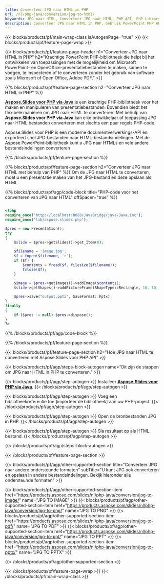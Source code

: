 ```yaml
---
title: Converteer JPG naar HTML in PHP
url: /nl/php-java/conversion/jpg-to-html/
keywords: JPG naar HTML, Converteer JPG naar HTML, PHP API, PHP Library, JPG, HTML
description: Converteer JPG naar HTML in PHP. Gebruik PowerPoint PHP API om JPG bestanden te converteren naar HTML
---
```


{{< blocks/products/pf/main-wrap-class isAutogenPage="true" >}}
{{< blocks/products/pf/feature-page-wrap >}}

{{< blocks/products/pf/feature-page-header h1="Converteer JPG naar HTML in PHP" h2="Krachtige PowerPoint PHP-bibliotheek die helpt bij het ontwikkelen van toepassingen met de mogelijkheid om Microsoft PowerPoint- en OpenOffice-presentatiebestanden te maken, samen te voegen, te inspecteren of te converteren zonder het gebruik van software zoals Microsoft of Open Office, Adobe PDF." >}}

{{% blocks/products/pf/feature-page-section h2="Converteer JPG naar HTML in PHP" %}}

[**Aspose.Slides voor PHP via Java**](https://products.aspose.com/slides/nl/php-java/) is een krachtige PHP-bibliotheek voor het maken en manipuleren van presentatiebestanden. Bovendien biedt het flexibele manieren om JPG naar HTML te converteren. Met behulp van **Aspose.Slides voor PHP via Java** kan elke ontwikkelaar of toepassing JPG naar HTML bestanden converteren met slechts een paar regels PHP-code.

Aspose.Slides voor PHP is een moderne documentverwerkings-API en exporteert snel JPG-bestanden naar HTML-bestandsindelingen. Met de Aspose PowerPoint-bibliotheek kunt u JPG naar HTMLs en vele andere bestandsindelingen converteren

{{% /blocks/products/pf/feature-page-section %}}

{{% blocks/products/pf/feature-page-section  h2="Converteer JPG naar HTML met behulp van PHP" %}}
Om de JPG naar HTML te converteren, moet u een presentatie maken van het JPG-bestand en deze opslaan als HTML.

{{% blocks/products/pf/agp/code-block title="PHP-code voor het converteren van JPG naar HTML" offSpacer="true" %}}

```php

<?php
require_once("http://localhost:8080/JavaBridge/java/Java.inc");
require_once("lib/aspose.slides.php");

$pres = new Presentation();
try
{
    $slide = $pres->getSlides()->get_Item(0);
    
    $filename = 'image.jpg';
    $f = fopen($filename, 'r');
    if ($f) {
        $contents = fread($f, filesize($filename));
        fclose($f);
    }
    
    $image = $pres->getImages()->addImage($contents);
    $slide->getShapes()->addPictureFrame(ShapeType::Rectangle, 10, 10, 100, 100, $image);

    $pres->save("output.pptx", SaveFormat::Pptx);
}
finally
{
    if ($pres != null) $pres->dispose();
}
?>
```


{{% /blocks/products/pf/agp/code-block %}}

{{% /blocks/products/pf/feature-page-section %}}

{{< blocks/products/pf/feature-page-section  h2="Hoe JPG naar HTML te converteren met Aspose.Slides voor PHP API" >}}

{{< blocks/products/pf/agp/steps-block-autogen name="Dit zijn de stappen om JPG naar HTML in PHP te converteren." >}}

{{< blocks/products/pf/agp/step-autogen >}}
Installeer [**Aspose.Slides voor PHP via Java**](https://products.aspose.com/slides/nl/php-java/).
{{< /blocks/products/pf/agp/step-autogen >}}

{{< blocks/products/pf/agp/step-autogen >}}
Voeg een bibliotheekreferentie toe (importeer de bibliotheek) aan uw PHP-project.
{{< /blocks/products/pf/agp/step-autogen >}}

{{< blocks/products/pf/agp/step-autogen >}}
Open de bronbestanden JPG in PHP.
{{< /blocks/products/pf/agp/step-autogen >}}

{{< blocks/products/pf/agp/step-autogen >}}
Sla resultaat op als HTML bestand.
{{< /blocks/products/pf/agp/step-autogen >}}

{{< /blocks/products/pf/agp/steps-block-autogen >}}

{{< /blocks/products/pf/feature-page-section >}}

{{< blocks/products/pf/agp/other-supported-section title="Converteer JPG naar andere ondersteunde formaten" subTitle="U kunt JPG ook converteren en opslaan in andere bestandsindelingen. Bekijk hieronder alle ondersteunde formaten" >}}

{{< blocks/products/pf/agp/other-supported-section-item href="https://products.aspose.com/slides/nl/php-java/conversion/jpg-to-image/" name="JPG TO IMAGE" >}}
{{< blocks/products/pf/agp/other-supported-section-item href="https://products.aspose.com/slides/nl/php-java/conversion/jpg-to-png/" name="JPG TO PNG" >}}
{{< blocks/products/pf/agp/other-supported-section-item href="https://products.aspose.com/slides/nl/php-java/conversion/jpg-to-pdf/" name="JPG TO PDF" >}}
{{< blocks/products/pf/agp/other-supported-section-item href="https://products.aspose.com/slides/nl/php-java/conversion/jpg-to-ppt/" name="JPG TO PPT" >}}
{{< blocks/products/pf/agp/other-supported-section-item href="https://products.aspose.com/slides/nl/php-java/conversion/jpg-to-pptx/" name="JPG TO PPTX" >}}


{{< /blocks/products/pf/agp/other-supported-section >}}

{{< /blocks/products/pf/feature-page-wrap >}}
{{< /blocks/products/pf/main-wrap-class >}}